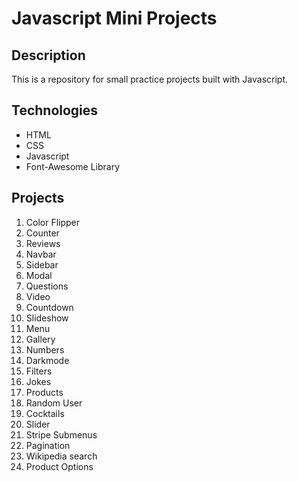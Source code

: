 # Javascript Mini Projects

## Description

This is a repository for small practice projects built with Javascript.

## Technologies

-   HTML
-   CSS
-   Javascript
-   Font-Awesome Library

## Projects

1. Color Flipper
2. Counter
3. Reviews
4. Navbar
5. Sidebar
6. Modal
7. Questions
8. Video
9. Countdown
10. Slideshow
11. Menu
12. Gallery
13. Numbers
14. Darkmode
15. Filters
16. Jokes
17. Products
18. Random User
19. Cocktails
20. Slider
21. Stripe Submenus
22. Pagination
23. Wikipedia search
24. Product Options
